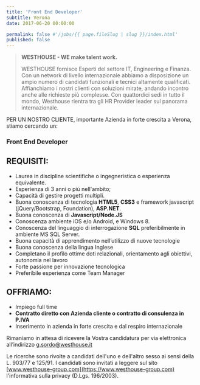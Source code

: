 ```yaml
---
title: 'Front End Developer'
subtitle: Verona
date: 2017-06-20 00:00:00

permalink: false #'/jobs/{{ page.fileSlug | slug }}/index.html'
published: false
---
```


> **WESTHOUSE - WE make talent work.**
>
> WESTHOUSE fornisce Esperti del settore IT, Engineering e Finanza. Con un network di livello internazionale
> abbiamo a disposizione un ampio numero di candidati funzionali e tecnici altamente qualificati.
> Affianchiamo i nostri clienti con soluzioni mirate, andando incontro anche alle richieste più complesse. Con
> quattordici sedi in tutto il mondo, Westhouse rientra tra gli HR Provider leader sul panorama internazionale.

PER UN NOSTRO CLIENTE, importante Azienda in forte crescita a Verona, stiamo cercando un:

### Front End Developer

## REQUISITI:

- Laurea in discipline scientifiche o ingegneristica o esperienza equivalente.
- Esperienza di 3 anni o più nell'ambito;
- Capacità di gestire progetti multipli.
- Buona conoscenza di tecnologia **HTML5**, **CSS3** e framework javascript (jQuery/Bootstrap, Foundation), **ASP.NET**.
- Buona conoscenza di **Javascript/Node.JS**
- Conoscenza ambiente iOS e/o Android, e Windows 8.
- Conoscenza del linguaggio di interrogazione **SQL** preferibilmente in ambiente MS SQL Server.
- Buona capacità di apprendimento nell’utilizzo di nuove tecnologie
- Buona conoscenza della lingua Inglese
- Completano il profilo ottime doti relazionali, orientamento agli obiettivi, autonomia nel lavoro
- Forte passione per innovazione tecnologica
- Preferibile esperienza come Team Manager

## OFFRIAMO:

- Impiego full time
- **Contratto diretto con Azienda cliente o contratto di consulenza in P.IVA**
- Inserimento in azienda in forte crescita e dal respiro internazionale

Rimaniamo in attesa di ricevere la Vostra candidatura per via elettronica all’indirizzo [g.sordo@westhouse.it](mailto:g.sordo@westhouse.it)

Le ricerche sono rivolte a candidati dell'uno e dell'altro sesso ai sensi della L. 903/77 e 125/91.
I candidati sono invitati a leggere sul sito [www.westhouse-group.com](https://www.westhouse-group.com)
l'informativa sulla privacy (D.Lgs. 196/2003).
